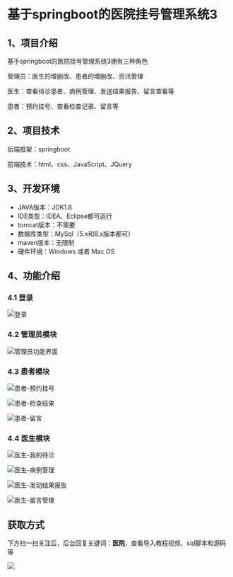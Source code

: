 # 基于springboot的医院挂号管理系统3

## 1、项目介绍

基于springboot的医院挂号管理系统3拥有三种角色

管理员：医生的增删改、患者的增删改、资讯管理

医生：查看待诊患者、病例管理、发送结果报告、留言查看等

患者：预约挂号、查看检查记录、留言等


## 2、项目技术

后端框架：springboot

前端技术：html、css、JavaScript、JQuery

## 3、开发环境

- JAVA版本：JDK1.8
- IDE类型：IDEA、Eclipse都可运行
- tomcat版本：不需要
- 数据库类型：MySql（5.x和8.x版本都可） 
- maven版本：无限制
- 硬件环境：Windows 或者 Mac OS


## 4、功能介绍

### 4.1 登录

![登录](https://www.codeshop.fun/Typora-Images/202208132013706.jpg)

### 4.2 管理员模块

![管理员功能界面](https://www.codeshop.fun/Typora-Images/202208132013184.jpg)

### 4.3 患者模块

![患者-预约挂号](https://www.codeshop.fun/Typora-Images/202208132014798.jpg)

![患者-检查结果](https://www.codeshop.fun/Typora-Images/202208132014277.jpg)

![患者-留言](https://www.codeshop.fun/Typora-Images/202208132014258.jpg)

### 4.4 医生模块

![医生-我的待诊](https://www.codeshop.fun/Typora-Images/202208132014253.jpg)

![医生-病例管理](https://www.codeshop.fun/Typora-Images/202208132014776.jpg)

![医生-发动结果报告](https://www.codeshop.fun/Typora-Images/202208132014892.jpg)

![医生-留言管理](https://www.codeshop.fun/Typora-Images/202208132014372.jpg)

## 获取方式

下方扫一扫关注后，后台回复关键词：**医院**，查看导入教程视频、sql脚本和源码等

 ![](https://www.codeshop.fun/Typora-Images/202205281253739.png)
